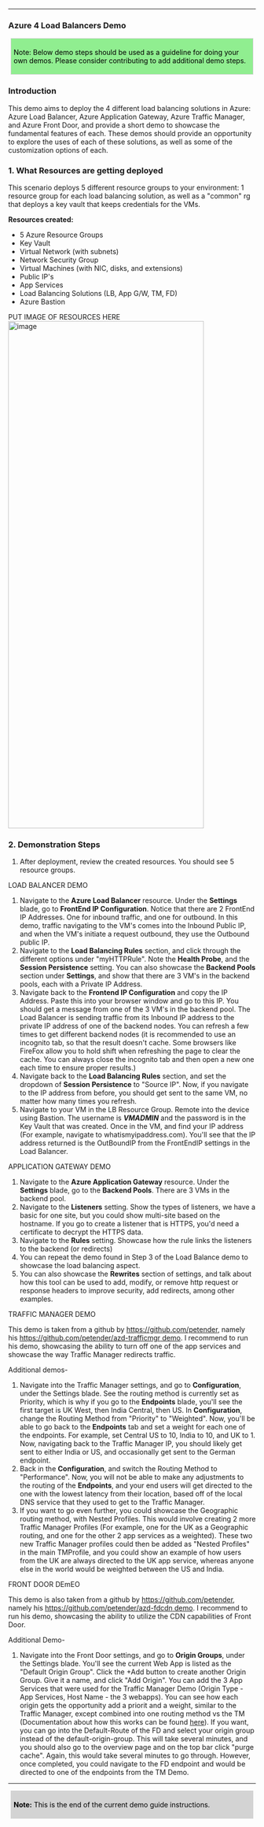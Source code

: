 [comment]: <> (please keep all comment items at the top of the markdown file)
[comment]: <> (please do not change the ***, as well as <div> placeholders for Note and Tip layout)
[comment]: <> (please keep the ### 1. and 2. titles as is for consistency across all demoguides)
[comment]: <> (section 1 provides a bullet list of resources + clarifying screenshots of the key resources details)
[comment]: <> (section 2 provides summarized step-by-step instructions on what to demo)


[comment]: <> (this is the section for the Note: item; please do not make any changes here)
***
### Azure 4 Load Balancers Demo

<div style="background: lightgreen; 
            font-size: 14px; 
            color: black;
            padding: 5px; 
            border: 1px solid lightgray; 
            margin: 5px;">

Note: Below demo steps should be used as a guideline for doing your own demos. Please consider contributing to add additional demo steps.
</div>

### Introduction

This demo aims to deploy the 4 different load balancing solutions in Azure: Azure Load Balancer, Azure Application Gateway, Azure Traffic Manager, and Azure Front Door, and provide a short demo to showcase the fundamental features of each. These demos should provide an opportunity to explore the uses of each of these solutions, as well as some of the customization options of each. 

### 1. What Resources are getting deployed
This scenario deploys 5 different resource groups to your environment: 1 resource group for each load balancing solution, as well as a "common" rg that deploys a key vault that keeps credentials for the VMs.

**Resources created:**
- 5 Azure Resource Groups
- Key Vault
- Virtual Network (with subnets)
- Network Security Group
- Virtual Machines (with NIC, disks, and extensions)
- Public IP's
- App Services
- Load Balancing Solutions (LB, App G/W, TM, FD)
- Azure Bastion

PUT IMAGE OF RESOURCES HERE
<img width="398" height="1031" alt="image" src="https://github.com/user-attachments/assets/8a179112-a732-4c27-92ec-173e3c258a43" />



### 2. Demonstration Steps

1. After deployment, review the created resources. You should see 5 resource groups. 

LOAD BALANCER DEMO

1) Navigate to the **Azure Load Balancer** resource. Under the **Settings** blade, go to **FrontEnd IP Configuration**. Notice that there are 2 FrontEnd IP Addresses. One for inbound traffic, and one for outbound. In this demo, traffic navigating to the VM's comes into the Inbound Public IP, and when the VM's initiate a request outbound, they use the Outbound public IP. 
2) Navigate to the **Load Balancing Rules** section, and click through the different options under "myHTTPRule". Note the **Health Probe**, and the **Session Persistence** setting. You can also showcase the **Backend Pools** section under **Settings**, and show that there are 3 VM's in the backend pools, each with a Private IP Address.
3) Navigate back to the **Frontend IP Configuration** and copy the IP Address. Paste this into your browser window and go to this IP. You should get a message from one of the 3 VM's in the backend pool. The Load Balancer is sending traffic from its Inbound IP address to the private IP address of one of the backend nodes. You can refresh a few times to get different backend nodes (it is recommended to use an incognito tab, so that the result doesn't cache. Some browsers like FireFox allow you to hold shift when refreshing the page to clear the cache. You can always close the incognito tab and then open a new one each time to ensure proper results.)
4) Navigate back to the **Load Balancing Rules** section, and set the dropdown of **Session Persistence** to "Source IP". Now, if you navigate to the IP address from before, you should get sent to the same VM, no matter how many times you refresh. 
5) Navigate to your VM in the LB Resource Group. Remote into the device using Bastion. The username is ***VMADMIN*** and the password is in the Key Vault that was created. Once in the VM, and find your IP address (For example, navigate to whatismyipaddress.com). You'll see that the IP address returned is the OutBoundIP from the FrontEndIP settings in the Load Balancer. 


APPLICATION GATEWAY DEMO

1) Navigate to the **Azure Application Gateway** resource. Under the **Settings** blade, go to the **Backend Pools**. There are 3 VMs in the backend pool. 
2) Navigate to the **Listeners** setting. Show the types of listeners, we have a basic for one site, but you could show multi-site based on the hostname. If you go to create a listener that is HTTPS, you'd need a certificate to decrypt the HTTPS data. 
3) Navigate to the **Rules** setting. Showcase how the rule links the listeners to the backend (or redirects)
4) You can repeat the demo found in Step 3 of the Load Balance demo to showcase the load balancing aspect.
5) You can also showcase the **Rewrites** section of settings, and talk about how this tool can be used to add, modify, or remove http request or response headers to improve security, add redirects, among other examples.
   

TRAFFIC MANAGER DEMO

This demo is taken from a github by https://github.com/petender, namely his [https://github.com/petender/azd-trafficmgr demo](https://github.com/petender/azd-trafficmgr/blob/main/demoguide/demoguide.md). I recommend to run his demo, showcasing the ability to turn off one of the app services and showcase the way Traffic Manager redirects traffic. 

Additional demos-
1) Navigate into the Traffic Manager settings, and go to **Configuration**, under the Settings blade. See the routing method is currently set as Priority, which is why if you go to the **Endpoints** blade, you'll see the first target is UK West, then India Central, then US. In **Configuration**, change the Routing Method from "Priority" to "Weighted". Now, you'll be able to go back to the **Endpoints** tab and set a weight for each one of the endpoints. For example, set Central US to 10, India to 10, and UK to 1. Now, navigating back to the Traffic Manager IP, you should likely get sent to either India or US, and occasionally get sent to the German endpoint. 
2) Back in the **Configuration**, and switch the Routing Method to "Performance". Now, you will not be able to make any adjustments to the routing of the **Endpoints**, and your end users will get directed to the one with the lowest latency from their location, based off of the local DNS service that they used to get to the Traffic Manager. 
3) If you want to go even further, you could showcase the Geographic routing method, with Nested Profiles. This would involve creating 2 more Traffic Manager Profiles (For example, one for the UK as a Geographic routing, and one for the other 2 app services as a weighted). These two new Traffic Manager profiles could then be added as "Nested Profiles" in the main TMProfile, and you could show an example of how users from the UK are always directed to the UK app service, whereas anyone else in the world would be weighted between the US and India.


FRONT DOOR DEmEO

This demo is also taken from a github by https://github.com/petender, namely his [https://github.com/petender/azd-fdcdn demo](https://github.com/petender/azd-fdcdn/blob/main/Demoguides/fdcdn.md). I recommend to run his demo, showcasing the ability to utilize the CDN capabilities of Front Door. 

Additional Demo-
1) Navigate into the Front Door settings, and go to **Origin Groups**, under the Settings blade. You'll see the current Web App is listed as the "Default Origin Group". Click the +Add button to create another Origin Group. Give it a name, and click "Add Origin". You can add the 3 App Services that were used for the Traffic Manager Demo (Origin Type - App Services, Host Name - the 3 webapps). You can see how each origin gets the opportunity add a priorit and a weight, similar to the Traffic Manager, except combined into one routing method vs the TM (Documentation about how this works can be found [here](https://learn.microsoft.com/en-us/azure/frontdoor/routing-methods)). If you want, you can go into the Default-Route of the FD and select your origin group instead of the default-origin-group. This will take several minutes, and you should also go to the overview page and on the top bar click "purge cache". Again, this would take several minutes to go through. However, once completed, you could navigate to the FD endpoint and would be directed to one of the endpoints from the TM Demo. 

***
<div style="background: lightgray; 
            font-size: 14px; 
            color: black;
            padding: 5px; 
            border: 1px solid lightgray; 
            margin: 5px;">

**Note:** This is the end of the current demo guide instructions.
</div>
